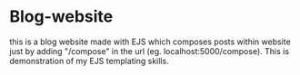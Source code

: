 # Blog-website
this is a blog website made with EJS which composes posts within website just by adding "/compose" in the url (eg. localhost:5000/compose).
This is demonstration of my EJS templating skills.
